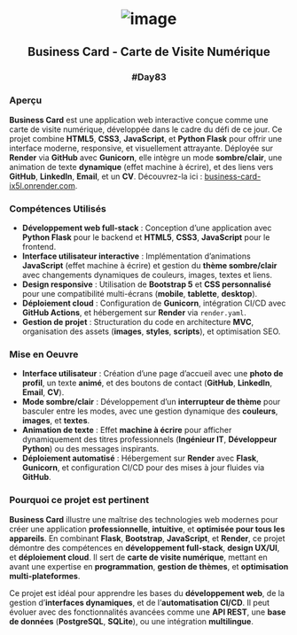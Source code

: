 # <p align="center"> ![image](https://github.com/user-attachments/assets/973b6d5f-7202-4b73-a622-498e2766e50b) </p>

## <p align="center"> Business Card - Carte de Visite Numérique </p>

### <p align="center"> #Day83 </p>

### Aperçu

**Business Card** est une application web interactive conçue comme une carte de visite numérique, développée dans le cadre du défi de ce jour. Ce projet combine **HTML5**, **CSS3**, **JavaScript**, et **Python Flask** pour offrir une interface moderne, responsive, et visuellement attrayante. Déployée sur **Render** via **GitHub** avec **Gunicorn**, elle intègre un mode **sombre/clair**, une animation de texte **dynamique** (effet machine à écrire), et des liens vers **GitHub**, **LinkedIn**, **Email**, et un **CV**. Découvrez-la ici : [business-card-ix5l.onrender.com](https://business-card-ix5l.onrender.com).

### Compétences Utilisés

- **Développement web full-stack** : Conception d’une application avec **Python Flask** pour le backend et **HTML5**, **CSS3**, **JavaScript** pour le frontend.
- **Interface utilisateur interactive** : Implémentation d’animations **JavaScript** (effet machine à écrire) et gestion du **thème sombre/clair** avec changements dynamiques de couleurs, images, textes et liens.
- **Design responsive** : Utilisation de **Bootstrap 5** et **CSS personnalisé** pour une compatibilité multi-écrans (**mobile**, **tablette**, **desktop**).
- **Déploiement cloud** : Configuration de **Gunicorn**, intégration CI/CD avec **GitHub Actions**, et hébergement sur **Render** via `render.yaml`.
- **Gestion de projet** : Structuration du code en architecture **MVC**, organisation des assets (**images**, **styles**, **scripts**), et optimisation SEO.

### Mise en Oeuvre

- **Interface utilisateur** : Création d’une page d’accueil avec une **photo de profil**, un texte **animé**, et des boutons de contact (**GitHub**, **LinkedIn**, **Email**, **CV**).
- **Mode sombre/clair** : Développement d’un **interrupteur de thème** pour basculer entre les modes, avec une gestion dynamique des **couleurs**, **images**, et **textes**.
- **Animation de texte** : Effet **machine à écrire** pour afficher dynamiquement des titres professionnels (**Ingénieur IT**, **Développeur Python**) ou des messages inspirants.
- **Déploiement automatisé** : Hébergement sur **Render** avec **Flask**, **Gunicorn**, et configuration CI/CD pour des mises à jour fluides via **GitHub**.

### Pourquoi ce projet est pertinent

**Business Card** illustre une maîtrise des technologies web modernes pour créer une application **professionnelle**, **intuitive**, et **optimisée pour tous les appareils**. En combinant **Flask**, **Bootstrap**, **JavaScript**, et **Render**, ce projet démontre des compétences en **développement full-stack**, **design UX/UI**, et **déploiement cloud**. Il sert de **carte de visite numérique**, mettant en avant une expertise en **programmation**, **gestion de thèmes**, et **optimisation multi-plateformes**.

Ce projet est idéal pour apprendre les bases du **développement web**, de la gestion d’**interfaces dynamiques**, et de l’**automatisation CI/CD**. Il peut évoluer avec des fonctionnalités avancées comme une **API REST**, une **base de données** (**PostgreSQL**, **SQLite**), ou une intégration **multilingue**.


